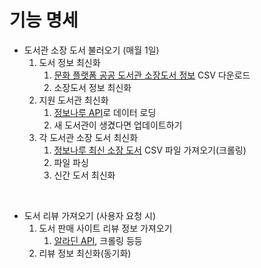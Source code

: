 # 기능 명세

- 도서관 소장 도서 불러오기 (매월 1일)
  1. 도서 정보 최신화
     1. [문화 플랫폼 공공 도서관 소장도서 정보](https://www.bigdata-culture.kr/bigdata/user/data_market/detail.do?id=9bc56c9c-bc4e-4b68-90da-f4900009fc05) CSV 다운로드
     2. 소장도서 정보 최신화
  2. 지원 도서관 최신화
     1. [정보나루 API](https://data4library.kr/apiUtilization)로 데이터 로딩
     2. 새 도서관이 생겼다면 업데이트하기
  3. 각 도서관 소장 도서 최신화
     1. [정보나루 최신 소장 도서](https://data4library.kr/openDataL) CSV 파일 가져오기(크롤링)
     2. 파일 파싱 
     3. 신간 도서 최신화
    
<br>

- 도서 리뷰 가져오기 (사용자 요청 시)
  1. 도서 판매 사이트 리뷰 정보 가져오기
     1. [알라딘 API](https://blog.aladin.co.kr/openapi), 크롤링 등등
  2. 리뷰 정보 최신화(동기화)
